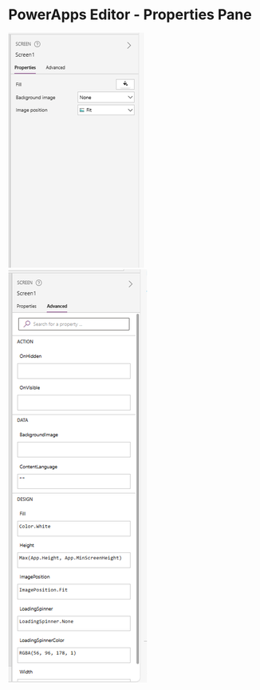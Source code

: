 # PowerApps Editor - Properties Pane

![PropertiesPane](/PowerApps/assets/Topic3/PAEDetails/2024-01-11_21-41-31.png)
![PropertiesPaneAdvance](/PowerApps/assets/Topic3/PAEDetails/2024-01-11_21-41-47.png)